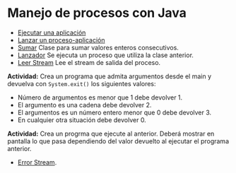 # Manejo de procesos con Java

- [Ejecutar una aplicación](https://github.com/franlu/DAM-PSP/tree/master/Procesos_Java/src/creacion/ejecutarApp.java)
- [Lanzar un proceso-aplicación](https://github.com/franlu/DAM-PSP/tree/master/Procesos_Java/src/creacion/lanzadorProceso.java)
- [Sumar](https://github.com/franlu/DAM-PSP/tree/master/Procesos_Java/src/creacion/Sumador.java) Clase para sumar valores enteros consecutivos.
- [Lanzador](https://github.com/franlu/DAM-PSP/tree/master/Procesos_Java/src/creacion/Lanzador.java) Se ejecuta un proceso que utiliza la clase anterior.
- [Leer Stream](https://github.com/franlu/DAM-PSP/tree/master/Procesos_Java/src/creacion/LanzadorStreamSalida.java) Lee el stream de salida del proceso.

**Actividad:** Crea un programa que admita argumentos desde el main y devuelva con  ```System.exit()``` los siguientes valores:
- Número de argumentos es menor que 1 debe devolver 1.
- El argumento es una cadena debe devolver 2.
- El argumentos es un número entero menor que 0 debe devolver 3.
- En cualquier otra situación debe devolver 0.
	
**Actividad:** Crea un progrma que ejecute al anterior. Deberá mostrar en pantalla lo que pasa dependiendo del valor devuelto al ejecutar el programa anterior.	

- [Error Stream]().

